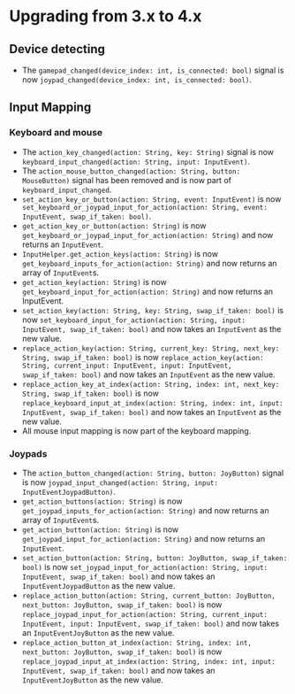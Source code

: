 # Upgrading from 3.x to 4.x

## Device detecting

- The `gamepad_changed(device_index: int, is_connected: bool)` signal is now `joypad_changed(device_index: int, is_connected: bool)`.

## Input Mapping

### Keyboard and mouse

- The `action_key_changed(action: String, key: String)` signal is now `keyboard_input_changed(action: String, input: InputEvent)`.
- The `action_mouse_button_changed(action: String, button: MouseButton)` signal has been removed and is now part of `keyboard_input_changed`.
- `set_action_key_or_button(action: String, event: InputEvent)` is now ` set_keyboard_or_joypad_input_for_action(action: String, event: InputEvent, swap_if_taken: bool)`.
- `get_action_key_or_button(action: String)` is now `get_keyboard_or_joypad_input_for_action(action: String)` and now returns an `InputEvent`.
- `InputHelper.get_action_keys(action: String)` is now `get_keyboard_inputs_for_action(action: String)` and now returns an array of `InputEvent`s.
- `get_action_key(action: String)` is now `get_keyboard_input_for_action(action: String)` and now returns an InputEvent.
- `set_action_key(action: String, key: String, swap_if_taken: bool)` is now `set_keyboard_input_for_action(action: String, input: InputEvent, swap_if_taken: bool)` and now takes an `InputEvent` as the new value.
- `replace_action_key(action: String, current_key: String, next_key: String, swap_if_taken: bool)` is now `replace_action_key(action: String, current_input: InputEvent, input: InputEvent, swap_if_taken: bool)` and now takes an `InputEvent` as the new value.
- `replace_action_key_at_index(action: String, index: int, next_key: String, swap_if_taken: bool)` is now `replace_keyboard_input_at_index(action: String, index: int, input: InputEvent, swap_if_taken: bool)` and now takes an `InputEvent` as the new value.
- All mouse input mapping is now part of the keyboard mapping.

### Joypads

- The `action_button_changed(action: String, button: JoyButton)` signal is now `joypad_input_changed(action: String, input: InputEventJoypadButton)`.
- `get_action_buttons(action: String)` is now `get_joypad_inputs_for_action(action: String)` and now returns an array of `InputEvent`s.
- `get_action_button(action: String)` is now `get_joypad_input_for_action(action: String)` and now returns an `InputEvent`.
- `set_action_button(action: String, button: JoyButton, swap_if_taken: bool)` is now `set_joypad_input_for_action(action: String, input: InputEvent, swap_if_taken: bool)` and now takes an `InputEventJoypadButton` as the new value.
- `replace_action_button(action: String, current_button: JoyButton, next_button: JoyButton, swap_if_taken: bool)` is now `replace_joypad_input_for_action(action: String, current_input: InputEvent, input: InputEvent, swap_if_taken: bool)` and now takes an `InputEventJoyButton` as the new value.
- `replace_action_button_at_index(action: String, index: int, next_button: JoyButton, swap_if_taken: bool)` is now `replace_joypad_input_at_index(action: String, index: int, input: InputEvent, swap_if_taken: bool)` and now takes an `InputEventJoyButton` as the new value.
